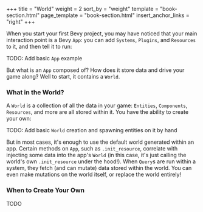 +++
title = "World"
weight = 2
sort_by = "weight"
template = "book-section.html"
page_template = "book-section.html"
insert_anchor_links = "right"
+++

When you start your first Bevy project, you may have noticed that your main interaction point is a Bevy `App`: you can add `Systems`, `Plugins`, and `Resources` to it, and then tell it to run:

TODO: Add basic `App` example

But what is an `App` composed of? How does it store data and drive your game along? Well to start, it contains a `World`.

### What in the World?
A `World` is a collection of all the data in your game: `Entities`, `Components`, `Resources`, and more are all stored within it. You have the ability to create your own:

TODO: Add basic `World` creation and spawning entities on it by hand

But in most cases, it's enough to use the default world generated within an app. Certain methods on `App`, such as `.init_resource`, correlate with injecting some data into the app's `World` (in this case, it's just calling the world's own `.init_resource` under the hood!). When `Query`s are run within a system, they fetch (and can mutate) data stored within the world. You can even make mutations on the world itself, or replace the world entirely!

### When to Create Your Own

TODO

